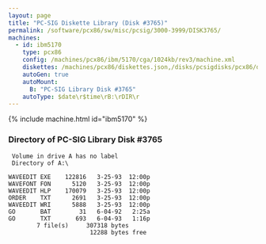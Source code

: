 ```yaml
---
layout: page
title: "PC-SIG Diskette Library (Disk #3765)"
permalink: /software/pcx86/sw/misc/pcsig/3000-3999/DISK3765/
machines:
  - id: ibm5170
    type: pcx86
    config: /machines/pcx86/ibm/5170/cga/1024kb/rev3/machine.xml
    diskettes: /machines/pcx86/diskettes.json,/disks/pcsigdisks/pcx86/diskettes.json
    autoGen: true
    autoMount:
      B: "PC-SIG Library Disk #3765"
    autoType: $date\r$time\rB:\rDIR\r
---
```


{% include machine.html id="ibm5170" %}

### Directory of PC-SIG Library Disk #3765

     Volume in drive A has no label
     Directory of A:\

    WAVEEDIT EXE    122816   3-25-93  12:00p
    WAVEFONT FON      5120   3-25-93  12:00p
    WAVEEDIT HLP    170079   3-25-93  12:00p
    ORDER    TXT      2691   3-25-93  12:00p
    WAVEEDIT WRI      5888   3-25-93  12:00p
    GO       BAT        31   6-04-92   2:25a
    GO       TXT       693   6-04-93   1:16p
            7 file(s)     307318 bytes
                           12288 bytes free
